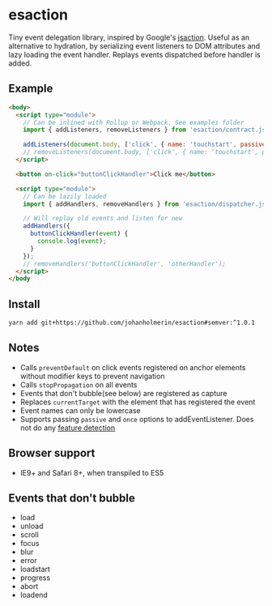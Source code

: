 # esaction

Tiny event delegation library, inspired by Google's
[jsaction](https://github.com/google/jsaction/). Useful as an alternative to
hydration, by serializing event listeners to DOM attributes and lazy loading the
event handler. Replays events dispatched before handler is added.

## Example

```html
<body>
  <script type="module">
    // Can be inlined with Rollup or Webpack. See examples folder
    import { addListeners, removeListeners } from 'esaction/contract.js';

    addListeners(document.body, ['click', { name: 'touchstart', passive: true }]);
    // removeListeners(document.body, ['click', { name: 'touchstart', passive: true }]);
  </script>

  <button on-click="buttonClickHandler">Click me</button>

  <script type="module">
    // Can be lazily loaded
    import { addHandlers, removeHandlers } from 'esaction/dispatcher.js';

    // Will replay old events and listen for new
    addHandlers({
      buttonClickHandler(event) {
        console.log(event);
      }
    });
    // removeHandlers('buttonClickHandler', 'otherHandler');
  </script>
</body
```

## Install

```sh
yarn add git+https://github.com/johanholmerin/esaction#semver:^1.0.1
```

## Notes

* Calls `preventDefault` on click events registered on anchor elements without
  modifier keys to prevent navigation
* Calls `stopPropagation` on all events
* Events that don't bubble(see below) are registered as capture
* Replaces `currentTarget` with the element that has registered the event
* Event names can only be lowercase
* Supports passing `passive` and `once` options to addEventListener. Does not do
  any [feature detection](https://github.com/WICG/EventListenerOptions/blob/gh-pages/explainer.md#feature-detection)

## Browser support

* IE9+ and Safari 8+, when transpiled to ES5

## Events that don't bubble

* load
* unload
* scroll
* focus
* blur
* error
* loadstart
* progress
* abort
* loadend
